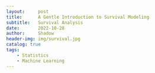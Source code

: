 ```yaml
---
layout:     post
title:      A Gentle Introduction to Survival Modeling
subtitle:   Survival Analysis
date:       2022-10-28
author:     Shadow
header-img: img/survival.jpg
catalog: true
tags:
    - Statistics
    - Machine Learning
---
```


